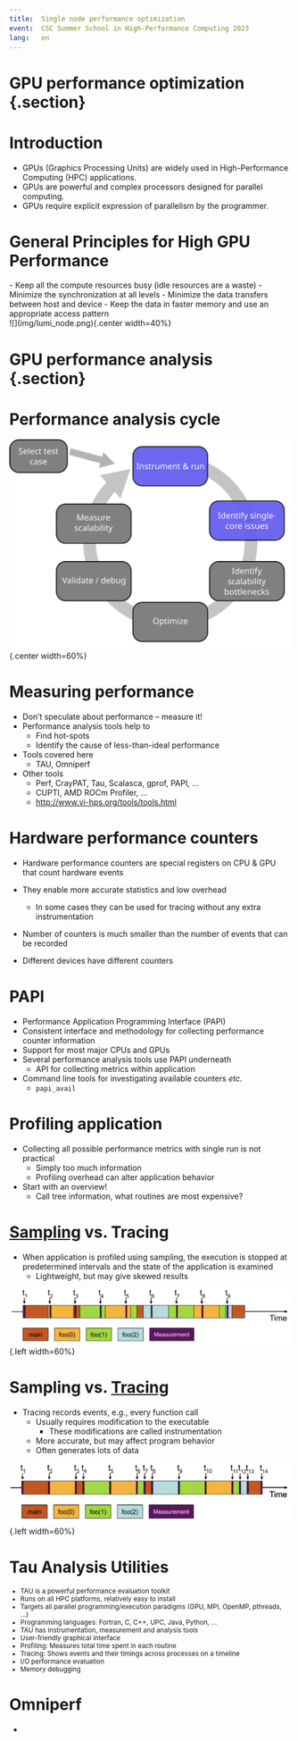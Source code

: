```yaml
---
title:  Single node performance optimization
event:  CSC Summer School in High-Performance Computing 2023
lang:   en
---
```


# GPU performance optimization {.section}

# Introduction
- GPUs (Graphics Processing Units) are widely used in High-Performance Computing (HPC) applications.
- GPUs are powerful and complex processors designed for parallel computing.
- GPUs require explicit expression of parallelism by the programmer.

# General Principles for High GPU Performance 

<div class=column>
- Keep all the compute resources busy (idle resources are a waste)
- Minimize the synchronization at all levels
- Minimize the data transfers between host and device 
- Keep the data in faster memory and use an appropriate access pattern
</div>
<div class=column>
![](img/lumi_node.png){.center width=40%}
</div>

# GPU performance analysis {.section}

# Performance analysis cycle

![](img/perf-analysis-single-core.svg){.center width=60%}

# Measuring performance
- Don’t speculate about performance – measure it!
- Performance analysis tools help to
    - Find hot-spots
    - Identify the cause of less-than-ideal performance
- Tools covered here
    - TAU, Omniperf
- Other tools
    - Perf, CrayPAT, Tau, Scalasca, gprof, PAPI, ...
    - CUPTI, AMD ROCm Profiler, ...
    - <http://www.vi-hps.org/tools/tools.html>

# Hardware performance counters

- Hardware performance counters are special registers on CPU \& GPU that count
  hardware events
- They enable more accurate statistics and low overhead
    - In some cases they can be used for tracing without any extra
      instrumentation

- Number of counters is much smaller than the number of events that can be
  recorded
- Different devices have different counters

# PAPI

- Performance Application Programming Interface (PAPI)
- Consistent interface and methodology for collecting performance counter information 
- Support for most major CPUs and GPUs
- Several performance analysis tools use PAPI underneath
    - API for collecting metrics within application
- Command line tools for investigating available counters *etc.*
    - `papi_avail`

# Profiling application

- Collecting all possible performance metrics with single run is not practical
    - Simply too much information
    - Profiling overhead can alter application behavior
- Start with an overview!
    - Call tree information, what routines are most expensive?

# <ins>Sampling</ins> vs. Tracing

- When application is profiled using sampling, the execution is stopped at
  predetermined intervals and the state of the application is examined
    - Lightweight, but may give skewed results

![](img/sampling.png){.left width=60%}

# Sampling vs. <ins>Tracing</ins>
- Tracing records events, e.g., every function call
    - Usually requires modification to the executable
        - These modifications are called instrumentation
    - More accurate, but may affect program behavior
    - Often generates lots of data

![](img/tracing.png){.left width=60%}


# Tau  Analysis Utilities

<small> 

- TAU is a powerful performance evaluation toolkit
- Runs on all HPC platforms, relatively easy to install
- Targets all parallel programming/execution paradigms (GPU, MPI, OpenMP, pthreads, ...)
- Programming languages: Fortran, C, C++, UPC,  Java, Python, ...
- TAU has instrumentation, measurement and analysis tools 
- User-friendly graphical interface
- Profiling: Measures total time spent in each routine
- Tracing: Shows events and their timings across processes on a timeline
- I/O performance evaluation
- Memory debugging

</small>

# Omniperf

- 
